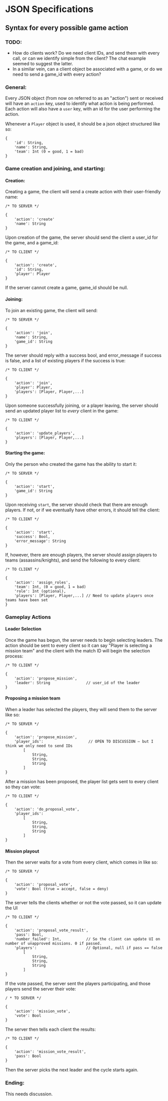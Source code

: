 # JSON Specifications
## Syntax for every possible game action

### TODO:

- How do clients work? Do we need client IDs, and send them with every call, or can we identify simple from the client? The chat example seemed to suggest the latter.
- In a similar vein, can a client object be associated with a game, or do we need to send a game_id with every action?

### General:

Every JSON object (from now on referred to as an "action") sent or received will have an `action` key, used to identify what action is being performed. Each action will also have a `user` key, with an id for the user performing the action.

Whenever a `Player` object is used, it should be a json object structured like so:

	{
		'id': String,
		'name': String,
		'team': Int (0 = good, 1 = bad)
	}

### Game creation and joining, and starting:

#### Creation:

Creating a game, the client will send a create action with their user-friendly name:

	/* TO SERVER */

	{
		'action': 'create'
		'name': String
	}
	
Upon creation of the game, the server should send the client a user_id for the game, and a game_id:

	/* TO CLIENT */

	{
		'action': 'create',
		'id': String,
		'player': Player
	}

If the server cannot create a game, game_id should be null.

#### Joining:

To join an existing game, the client will send:

	/* TO SERVER */

	{
		'action': 'join',
		'name': String,
		'game_id': String
	}
	
The server should reply with a success bool, and error_message if success is false, and a list of existing players if the success is true:

	/* TO CLIENT */

	{
		'action': 'join',
		'player': Player,
		'players': [Player, Player,...]
	}
	
Upon someone successfully joining, or a player leaving, the server should send an updated player list to *every* client in the game:

	/* TO CLIENT */

	{
		'action': 'update_players',
		'players': [Player, Player,...]
	}

#### Starting the game:

Only the person who created the game has the ability to start it:

	/* TO SERVER */

	{
		'action': 'start',
		'game_id': String
	}

Upon receiving `start`, the server should check that there are enough players. If not, or if we eventually have other errors, it should tell the client:

	/* TO CLIENT */

	{
		'action': 'start',
		'success': Bool,
		'error_message': String
	}
	
If, however, there are enough players, the server should assign players to teams (assassins/knights), and send the following to every client:

	/* TO CLIENT */

	{
		'action': 'assign_roles',
		'team': Int, (0 = good, 1 = bad)
		'role': Int (optional),
		'players': [Player, Player,...] // Need to update players once teams have been set
	}

### Gameplay Actions

#### Leader Selection

Once the game has begun, the server needs to begin selecting leaders. The action should be sent to every client so it can say "Player is selecting a mission team" and the client with the match ID will begin the selection process:
	
	/* TO CLIENT */

	{
		'action': 'propose_mission',
		'leader': String 				// user_id of the leader
	}

#### Proposing a mission team

When a leader has selected the players, they will send them to the server like so:

	/* TO SERVER */
	
	{
		'action': 'propose_mission',
		'player_ids': 					 // OPEN TO DISCUSSION — but I think we only need to send IDs
			[
				String,
				String,
				String
			]
	}

After a mission has been proposed, the player list gets sent to every client so they can vote:

	/* TO CLIENT */
	
	{
		'action': 'do_proposal_vote',
		'player_ids':
			[
				String,
				String,
				String
			]
	}
	
#### Mission playout

Then the server waits for a vote from every client, which comes in like so:

	/* TO SERVER */
	
	{
		'action': 'proposal_vote',
		'vote': Bool (true = accept, false = deny) 
	}

The server tells the clients whether or not the vote passed, so it can update the UI
	
	/* TO CLIENT */
	
	{
		'action': 'proposal_vote_result',
		'pass': Bool,
		'number_failed': Int, 			// So the client can update UI on number of unapproved missions. 0 if passed.
		'players': 						// Optional, null if pass == false
			[
				String, 
				String, 
				String
			]
	}

If the vote passed, the server sent the players participating, and those players send the server their vote:

	/ * TO SERVER */
	
	{
		'action': 'mission_vote',
		'vote': Bool
	}
	
The server then tells each client the results:

	/* TO CLIENT */
	
	{
		'action': 'mission_vote_result',
		'pass': Bool
	}

Then the server picks the next leader and the cycle starts again.

### Ending:

This needs discussion.





























